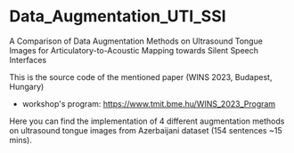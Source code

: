 # Data_Augmentation_UTI_SSI
A Comparison of Data Augmentation Methods on Ultrasound Tongue Images for Articulatory-to-Acoustic Mapping towards Silent Speech Interfaces

This is the source code of the mentioned paper (WINS 2023, Budapest, Hungary)
- workshop's program: https://www.tmit.bme.hu/WINS_2023_Program

Here you can find the implementation of 4 different augmentation methods on ultrasound tongue images from Azerbaijani dataset (154 sentences ~15 mins).

